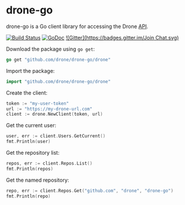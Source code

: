 # drone-go

drone-go is a Go client library for accessing the Drone [API](http://readme.drone.io/api/overview/).

[![Build Status](http://test.drone.io/api/badge/github.com/drone/drone-go/status.svg?style=flat&branch=master)](http://test.drone.io/github.com/drone/drone-go)
[![GoDoc](https://godoc.org/github.com/drone/drone-go/drone?status.svg)](https://godoc.org/github.com/drone/drone-go/drone)
[![Gitter](https://badges.gitter.im/Join Chat.svg)](https://gitter.im/drone/drone?utm_source=badge&utm_medium=badge&utm_campaign=pr-badge&utm_content=badge)

Download the package using `go get`:

```Go
go get "github.com/drone/drone-go/drone"
```

Import the package:

```Go
import "github.com/drone/drone-go/drone"
```

Create the client:

```Go
token := "my-user-token"
url := "https://my-drone-url.com"
client := drone.NewClient(token, url)
```

Get the current user:

```Go
user, err := client.Users.GetCurrent()
fmt.Println(user)
```

Get the repository list:

```Go
repos, err := client.Repos.List()
fmt.Println(repos)
```

Get the named repository:

```Go
repo, err := client.Repos.Get("github.com", "drone", "drone-go")
fmt.Println(repo)
```
